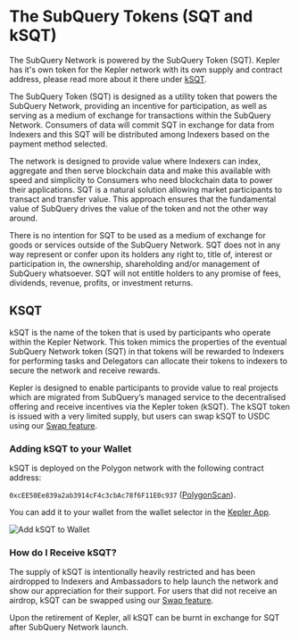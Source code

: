 # The SubQuery Tokens (SQT and kSQT)

The SubQuery Network is powered by the SubQuery Token (SQT). Kepler has it's own token for the Kepler network with its own supply and contract address, please read more about it there under [kSQT](#ksqt).

The SubQuery Token (SQT) is designed as a utility token that powers the SubQuery Network, providing an incentive for participation, as well as serving as a medium of exchange for transactions within the SubQuery Network. Consumers of data will commit SQT in exchange for data from Indexers and this SQT will be distributed among Indexers based on the payment method selected.

The network is designed to provide value where Indexers can index, aggregate and then serve blockchain data and make this available with speed and simplicity to Consumers who need blockchain data to power their applications. SQT is a natural solution allowing market participants to transact and transfer value. This approach ensures that the fundamental value of SubQuery drives the value of the token and not the other way around.

There is no intention for SQT to be used as a medium of exchange for goods or services outside of the SubQuery Network. SQT does not in any way represent or confer upon its holders any right to, title of, interest or participation in, the ownership, shareholding and/or management of SubQuery whatsoever. SQT will not entitle holders to any promise of fees, dividends, revenue, profits, or investment returns.

## KSQT

kSQT is the name of the token that is used by participants who operate within the Kepler Network. This token mimics the properties of the eventual SubQuery Network token (SQT) in that tokens will be rewarded to Indexers for performing tasks and Delegators can allocate their tokens to indexers to secure the network and receive rewards.

Kepler is designed to enable participants to provide value to real projects which are migrated from SubQuery’s managed service to the decentralised offering and receive incentives via the Kepler token (kSQT). The kSQT token is issued with a very limited supply, but users can swap kSQT to USDC using our [Swap feature](./swap.md).

### Adding kSQT to your Wallet

kSQT is deployed on the Polygon network with the following contract address:

`0xcEE50Ee839a2ab3914cF4c3cbAc78f6F11E0c937` ([PolygonScan](https://polygonscan.com/address/0xcEE50Ee839a2ab3914cF4c3cbAc78f6F11E0c937)).

You can add it to your wallet from the wallet selector in the [Kepler App](https://kepler.subquery.network/explorer).

![Add kSQT to Wallet](/assets/img/network/kSQT_add_wallet.png)

### How do I Receive kSQT?

The supply of kSQT is intentionally heavily restricted and has been airdropped to Indexers and Ambassadors to help launch the network and show our appreciation for their support. For users that did not receive an airdrop, kSQT can be swapped using our [Swap feature](./swap.md).

Upon the retirement of Kepler, all kSQT can be burnt in exchange for SQT after SubQuery Network launch.

